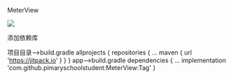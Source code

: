 MeterView

![](https://jitpack.io/v/pimaryschoolstudent/MeterView.svg)

添加依赖库

项目目录——>build.gradle
allprojects {
		repositories {
			...
			maven { url 'https://jitpack.io' }
		}
	}
  app——>build.gradle
  dependencies {
       ...
	     implementation 'com.github.pimaryschoolstudent:MeterView:Tag'
	}
